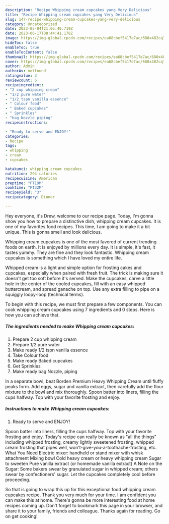 ```yaml
---
description: "Recipe Whipping cream cupcakes yang Very Delicious"
title: "Recipe Whipping cream cupcakes yang Very Delicious"
slug: 147-recipe-whipping-cream-cupcakes-yang-very-delicious
category: Uncategorized
date: 2023-05-04T21:05:40.719Z
date: 2023-06-17T08:44:41.178Z
image: https://img-global.cpcdn.com/recipes/ea68cbef5417e7ac/680x482cq70/whipping-cream-cupcakes-recipe-main-photo.jpg
hideToc: false
enableToc: true
enableTocContent: false
thumbnail: https://img-global.cpcdn.com/recipes/ea68cbef5417e7ac/680x482cq70/whipping-cream-cupcakes-recipe-main-photo.jpg
cover: https://img-global.cpcdn.com/recipes/ea68cbef5417e7ac/680x482cq70/whipping-cream-cupcakes-recipe-main-photo.jpg
author: Admin
authorAv: notfound
ratingvalue: 3
reviewcount: 6
recipeingredient:
- "2 cup whipping cream"
- "1/2 pure water"
- "1/2 tspn vanilla essence"
- " Colour food"
- " Baked cupcakes"
- " Sprinkles"
- "bag Nozzle piping"
recipeinstructions:

- "Ready to serve and ENJOY!"
categories:
- Recipe
tags:
- whipping
- cream
- cupcakes

katakunci: whipping cream cupcakes 
nutrition: 294 calories
recipecuisine: American
preptime: "PT19M"
cooktime: "PT32M"
recipeyield: "3"
recipecategory: Dinner

---
```



Hey everyone, it's Drew, welcome to our recipe page. Today, I'm gonna show you how to prepare a distinctive dish, whipping cream cupcakes. It is one of my favorites food recipes. This time, I am going to make it a bit unique. This is gonna smell and look delicious.

Whipping cream cupcakes is one of the most favored of current trending foods on earth. It is enjoyed by millions every day. It is simple, it's fast, it tastes yummy. They are fine and they look fantastic. Whipping cream cupcakes is something which I have loved my entire life.

Whipped cream is a light and simple option for frosting cakes and cupcakes, especially when paired with fresh fruit. The trick is making sure it doesn&#39;t get too soft before it&#39;s served. Make the cupcakes, carve a little hole in the center of the cooled cupcakes, fill with an easy whipped buttercream, and spread ganache on top. Use any extra filling to pipe on a squiggly loopy-loop (technical terms).


To begin with this recipe, we must first prepare a few components. You can cook whipping cream cupcakes using 7 ingredients and 0 steps. Here is how you can achieve that.

<!--inarticleads1-->

##### The ingredients needed to make Whipping cream cupcakes:

1. Prepare 2 cup whipping cream
1. Prepare 1/2 pure water
1. Make ready 1/2 tspn vanilla essence
1. Take  Colour food
1. Make ready  Baked cupcakes
1. Get  Sprinkles
1. Make ready bag Nozzle, piping


In a separate bowl, beat Borden Premium Heavy Whipping Cream until fluffy peaks form. Add eggs, sugar and vanilla extract, then carefully add the flour mixture to the bowl and mix thoroughly. Spoon batter into liners, filling the cups halfway. Top with your favorite frosting and enjoy. 

<!--inarticleads2-->

##### Instructions to make Whipping cream cupcakes:


1. Ready to serve and ENJOY!

Spoon batter into liners, filling the cups halfway. Top with your favorite frosting and enjoy. Today&#39;s recipe can really be known as &#34;all the things&#34; including whipped frosting, creamy lightly sweetened frosting, whipped cream frosting that pipes well, won&#39;t-give-you-a-toothache-frosting, etc. What You Need Electric mixer: handheld or stand mixer with whisk attachment Mixing bowl Cold heavy cream or heavy whipping cream Sugar to sweeten Pure vanilla extract (or homemade vanilla extract) A Note on the Sugar: Some bakers swear by granulated sugar in whipped cream; others swear by confectioners&#39; sugar. Let the cupcakes completely cool before proceeding. 

So that is going to wrap this up for this exceptional food whipping cream cupcakes recipe. Thank you very much for your time. I am confident you can make this at home. There's gonna be more interesting food at home recipes coming up. Don't forget to bookmark this page in your browser, and share it to your family, friends and colleague. Thanks again for reading. Go on get cooking!
